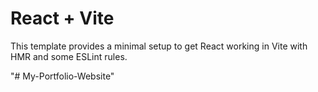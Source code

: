 # React + Vite

This template provides a minimal setup to get React working in Vite with HMR and some ESLint rules.

"# My-Portfolio-Website"
